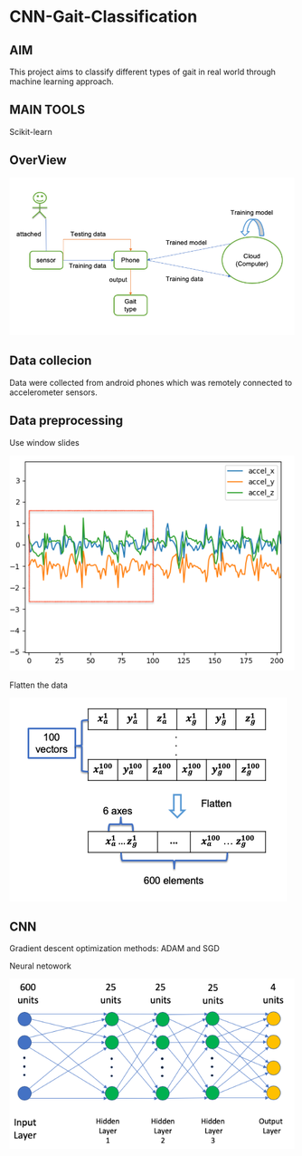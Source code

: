 # CNN-Gait-Classification

## AIM
This project aims to classify different types of gait in real world through machine learning approach.

## MAIN TOOLS
Scikit-learn

## OverView
![system](img/system.png)

## Data collecion
Data were collected from android phones which was remotely connected to accelerometer sensors.

## Data preprocessing
Use window slides

![window](img/walk.png)

Flatten the data

![flatten](img/transformation.png)

## CNN
Gradient descent optimization methods: ADAM and SGD

Neural netowork

![nn](img/nn.png)
